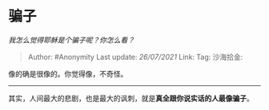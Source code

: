 # 骗子
*我怎么觉得耶稣是个骗子呢？你怎么看？*

> Author: #Anonymity
> Last update: *26/07/2021*
> Link:
> Tag:
> 沙海拾金:

像的确是很像的。你觉得像，不奇怪。

---

其实，人间最大的悲剧，也是最大的讽刺，就是**真全跟你说实话的人最像骗子**。
